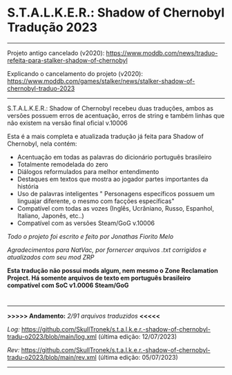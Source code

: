 # S.T.A.L.K.E.R.: Shadow of Chernobyl Tradução 2023
_______________________________________________________
Projeto antigo cancelado (v2020): https://www.moddb.com/news/traduo-refeita-para-stalker-shadow-of-chernobyl

Explicando o cancelamento do projeto (v2020): https://www.moddb.com/games/stalker/news/stalker-shadow-of-chernobyl-traduo-2023
_______________________________________________________

S.T.A.L.K.E.R.: Shadow of Chernobyl recebeu duas traduções, ambos as versões possuem erros de acentuação, erros de string e também linhas que não existem na versão final oficial v.10006

Esta é a mais completa e atualizada tradução já feita para Shadow of Chernobyl, nela contém:

- Acentuação em todas as palavras do dicionário português brasileiro
- Totalmente remodelada do zero
- Diálogos reformulados para melhor entendimento
- Destaques em textos que mostra ao jogador partes importantes da história
- Uso de palavras inteligentes " Personagens específicos possuem um linguajar diferente, o mesmo com facções específicas"
- Compatível com todas as vozes (Inglês, Ucrâniano, Russo, Espanhol, Italiano, Japonês, etc..)
- Compatível com as versões Steam/GoG v.10006

*Todo o projeto foi escrito e feito por Jonathas Fiorito Melo*

*Agradecimentos para NatVac, por fornercer arquivos .txt corrigidos e atualizados com seu mod ZRP*

**Esta tradução não possui mods algum, nem mesmo o Zone Reclamation Project. Há somente arquivos de texto em português brasileiro compatível com SoC v1.0006 Steam/GoG**
#



_______________________________________________________
**>>>>> Andamento:** *2/91 arquivos traduzidos* **<<<<<**

*Log:* https://github.com/SkullTronek/s.t.a.l.k.e.r.-shadow-of-chernobyl-tradu-o2023/blob/main/log.xml (última edição: 12/07/2023)

*Rev:* https://github.com/SkullTronek/s.t.a.l.k.e.r.-shadow-of-chernobyl-tradu-o2023/blob/main/rev.xml (última edição: 05/07/2023)
_______________________________________________________

